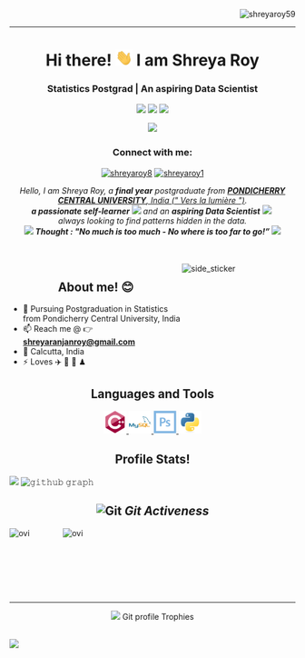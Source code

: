 


<!--
**ShreyaRoy59/ShreyaRoy59** is a ✨ _special_ ✨ repository because its `README.md` (this file) appears on your GitHub profile.

Here are some ideas to get you started:

- 🔭 I’m currently working on ...
- 🌱 I’m currently learning ...
- 👯 I’m looking to collaborate on ...
- 🤔 I’m looking for help with ...
- 💬 Ask me about ...
- 📫 How to reach me: ...
- 😄 Pronouns: ...
- ⚡ Fun fact: ...
-->
<p align="right"> <img src="https://komarev.com/ghpvc/?username=shreyaroy59&label=Profile%20views&color=0e75b6&style=flat" alt="shreyaroy59" /> </p>


<hr>
<h1 align="center">Hi there! <img src="https://raw.githubusercontent.com/ABSphreak/ABSphreak/master/gifs/Hi.gif" width="30px"> I am Shreya Roy </h1>
<h3 align="center">Statistics Postgrad | An aspiring Data Scientist </h3>

 <p align="center">

 <!--
 <img src="https://img.shields.io/badge/Age-26-blue" />-->
 
  <img src="https://img.shields.io/badge/Focus-Machine%20Learning-brightgreen" />
  <img src="https://img.shields.io/badge/Origin-INDIA%20-blue" />
  <img src="https://img.shields.io/badge/Languages-English%20,%20Bengali%20%26%20Hindi-brightgreen" />
</p>





<p align="center">
<img src="https://bigdatapath.files.wordpress.com/2017/06/realtimepersonalization_embed.gif?w=1108" width="800px">
</p>
 <!--                                                                                                             
 <p align="center">
<img src="https://lh3.googleusercontent.com/proxy/AeT-hqDOTlQmVQCJrTEqUjGdh3292wxjWa5wU3CnXqRu9auq5VrvlFKyk2sjjtGiQAieDtWoOHwakh8zHzV6Ta8qx9_r4aymcpZ1lIQnZ0hUibI_hYxRiSk6mf0m6gI7Vk65vCLu" width="900px" >                                           </p>                                                                 
-->


<!--
<h1 align="center">Hi there! 👋 I'm SHREYA ROY </h1>
<h3 align="center">An aspiring Data Scientist from India</h3>
-->





<h3 align="middle">Connect with me:</h3>
<p align="middle">
<a href="https://linkedin.com/in/shreyaroy8" target="blank"><img align="center" src="https://raw.githubusercontent.com/rahuldkjain/github-profile-readme-generator/master/src/images/icons/Social/linked-in-alt.svg" alt="shreyaroy8" height="30" width="40" /></a>
<a href="https://kaggle.com/shreyaroy1" target="blank"><img align="center" src="https://raw.githubusercontent.com/rahuldkjain/github-profile-readme-generator/master/src/images/icons/Social/kaggle.svg" alt="shreyaroy1" height="30" width="40" /></a>
</p>






<p align="center">
  <em>
    Hello, I am Shreya Roy, a <b>final year</b> postgraduate from <a href="https://www.pondiuni.edu.in/"> <b>PONDICHERRY CENTRAL UNIVERSITY</b>, India (" Vers la lumière ")</a>. <br>
    <b>a passionate self-learner</b> <img src="https://github.com/TheDudeThatCode/TheDudeThatCode/blob/master/Assets/Developer.gif" width="30px"> and an <b>aspiring Data Scientist</b>&nbsp;<img src="https://github.com/TheDudeThatCode/TheDudeThatCode/blob/master/Assets/Designer.gif" width="36px">&nbsp <br> always looking to find patterns hidden in the data. 
  </em> 
  <br>
  <img src="https://media.giphy.com/media/gH3LO09IOiZIqePwv9/giphy.gif" width="50" /> <b><i align="center">Thought : "No much is too much - No where is too far to go!”</i></b> <img src="https://media.giphy.com/media/qjqUcgIyRjsl2/giphy.gif" width="50" />
</p>
<br><br>
<img align="right" width=200px height=200px alt="side_sticker" src="https://media.giphy.com/media/TEnXkcsHrP4YedChhA/giphy.gif" />








<h2 align="center">About me! 😊</h2>


- 🔭 Pursuing Postgraduation in Statistics from Pondicherry Central University, India
- 📫 Reach me @ 👉 **shreyaranjanroy@gmail.com**
- 📍 Calcutta, India
- ⚡ Loves  ✈️  🎨  📖  ♟
<!--
- 🌱 I’m currently learning everything 🤣
- 👯 Looking to collaborate with other content creators
- 🥅 2020 Goals: Explore Machine Lea
- ⚡ Fun fact: I love painting
<!--
### Connect with me:

[<img align="left" alt="codeSTACKr.com" width="22px" src="https://raw.githubusercontent.com/iconic/open-iconic/master/svg/globe.svg" />][website]
[<img align="left" alt="codeSTACKr | YouTube" width="22px" src="https://cdn.jsdelivr.net/npm/simple-icons@v3/icons/youtube.svg" />][youtube]
[<img align="left" alt="codeSTACKr | Twitter" width="22px" src="https://cdn.jsdelivr.net/npm/simple-icons@v3/icons/twitter.svg" />][twitter]
[<img align="left" alt="codeSTACKr | LinkedIn" width="22px" src="https://cdn.jsdelivr.net/npm/simple-icons@v3/icons/linkedin.svg" />][linkedin]
[<img align="left" alt="codeSTACKr | Instagram" width="22px" src="https://cdn.jsdelivr.net/npm/simple-icons@v3/icons/instagram.svg" />][instagram]

<br />

### Languages and Tools:

[<img align="left" alt="Visual Studio Code" width="26px" src="https://raw.githubusercontent.com/github/explore/80688e429a7d4ef2fca1e82350fe8e3517d3494d/topics/visual-studio-code/visual-studio-code.png" />][webdevplaylist]
[<img align="left" alt="HTML5" width="26px" src="https://raw.githubusercontent.com/github/explore/80688e429a7d4ef2fca1e82350fe8e3517d3494d/topics/html/html.png" />][webdevplaylist]
[<img align="left" alt="CSS3" width="26px" src="https://raw.githubusercontent.com/github/explore/80688e429a7d4ef2fca1e82350fe8e3517d3494d/topics/css/css.png" />][cssplaylist]
[<img align="left" alt="Sass" width="26px" src="https://raw.githubusercontent.com/github/explore/80688e429a7d4ef2fca1e82350fe8e3517d3494d/topics/sass/sass.png" />][cssplaylist]
[<img align="left" alt="JavaScript" width="26px" src="https://raw.githubusercontent.com/github/explore/80688e429a7d4ef2fca1e82350fe8e3517d3494d/topics/javascript/javascript.png" />][jsplaylist]
[<img align="left" alt="React" width="26px" src="https://raw.githubusercontent.com/github/explore/80688e429a7d4ef2fca1e82350fe8e3517d3494d/topics/react/react.png" />][reactplaylist]
[<img align="left" alt="Gatsby" width="26px" src="https://raw.githubusercontent.com/github/explore/e94815998e4e0713912fed477a1f346ec04c3da2/topics/gatsby/gatsby.png" />][webdevplaylist]
[<img align="left" alt="GraphQL" width="26px" src="https://raw.githubusercontent.com/github/explore/80688e429a7d4ef2fca1e82350fe8e3517d3494d/topics/graphql/graphql.png" />][webdevplaylist]
[<img align="left" alt="Node.js" width="26px" src="https://raw.githubusercontent.com/github/explore/80688e429a7d4ef2fca1e82350fe8e3517d3494d/topics/nodejs/nodejs.png" />][webdevplaylist]
[<img align="left" alt="Deno" width="26px" src="https://raw.githubusercontent.com/github/explore/361e2821e2dea67711cde99c9c40ed357061cf27/topics/deno/deno.png" />][webdevplaylist]
[<img align="left" alt="SQL" width="26px" src="https://raw.githubusercontent.com/github/explore/80688e429a7d4ef2fca1e82350fe8e3517d3494d/topics/sql/sql.png" />][webdevplaylist]
[<img align="left" alt="MySQL" width="26px" src="https://raw.githubusercontent.com/github/explore/80688e429a7d4ef2fca1e82350fe8e3517d3494d/topics/mysql/mysql.png" />][webdevplaylist]
[<img align="left" alt="MongoDB" width="26px" src="https://raw.githubusercontent.com/github/explore/80688e429a7d4ef2fca1e82350fe8e3517d3494d/topics/mongodb/mongodb.png" />][webdevplaylist]
[<img align="left" alt="Git" width="26px" src="https://raw.githubusercontent.com/github/explore/80688e429a7d4ef2fca1e82350fe8e3517d3494d/topics/git/git.png" />][webdevplaylist]
[<img align="left" alt="GitHub" width="26px" src="https://raw.githubusercontent.com/github/explore/78df643247d429f6cc873026c0622819ad797942/topics/github/github.png" />][webdevplaylist]
[<img align="left" alt="Terminal" width="26px" src="https://raw.githubusercontent.com/github/explore/80688e429a7d4ef2fca1e82350fe8e3517d3494d/topics/terminal/terminal.png" />][webdevplaylist]

<br />
<br />

---

<!--
<details>
  <summary>:zap: Recent GitHub Activity</summary>
 --> 
<!--START_SECTION:activity-->
<!--
1. 🗣 Commented on [#2](https://github.com/codeSTACKr/portfolio-sass/issues/2) in [codeSTACKr/portfolio-sass](https://github.com/codeSTACKr/portfolio-sass)
2. ❗️ Closed issue [#2](https://github.com/codeSTACKr/portfolio-sass/issues/2) in [codeSTACKr/portfolio-sass](https://github.com/codeSTACKr/portfolio-sass)
3. ❌ Closed PR [#11](https://github.com/codeSTACKr/free-developer-resources/pull/11) in [codeSTACKr/free-developer-resources](https://github.com/codeSTACKr/free-developer-resources)
4. 🗣 Commented on [#11](https://github.com/codeSTACKr/free-developer-resources/issues/11) in [codeSTACKr/free-developer-resources](https://github.com/codeSTACKr/free-developer-resources)
5. 🎉 Merged PR [#10](https://github.com/codeSTACKr/free-developer-resources/pull/10) in [codeSTACKr/free-developer-resources](https://github.com/codeSTACKr/free-developer-resources)
<!--END_SECTION:activity-->
<!--
</details>

<details>
  <summary>:zap: GitHub Stats</summary>

  <img align="left" alt="codeSTACKr's GitHub Stats" src="https://github-readme-stats.codestackr.vercel.app/api?username=codeSTACKr&show_icons=true&hide_border=true" />

</details>

[website]: https://codeSTACKr.com
[course]: http://vsCodeHero.com
[twitter]: https://twitter.com/codeSTACKr
[youtube]: https://youtube.com/codeSTACKr
[instagram]: https://instagram.com/codeSTACKr
[linkedin]: https://linkedin.com/in/codeSTACKr
[webdevplaylist]: https://www.youtube.com/playlist?list=PLkwxH9e_vrAJ0WbEsFA9W3I1W-g_BTsbt
[jsplaylist]: https://www.youtube.com/playlist?list=PLkwxH9e_vrALRJKu7wfXby3MKeflhTu6B
[cssplaylist]: https://www.youtube.com/playlist?list=PLkwxH9e_vrALSdvZuEh6gqQdmDoDIoqz4
[reactplaylist]: https://www.youtube.com/playlist?list=PLkwxH9e_vrAK4TdffpxKY3QGyHCpxFcQ0

-->









<h2 align="center">Languages and Tools</h2>
<p align="center"> <a href="https://www.w3schools.com/cpp/" target="_blank"> <img src="https://raw.githubusercontent.com/devicons/devicon/master/icons/cplusplus/cplusplus-original.svg" alt="cplusplus" width="40" height="40"/> </a> <a href="https://www.mysql.com/" target="_blank"> <img src="https://raw.githubusercontent.com/devicons/devicon/master/icons/mysql/mysql-original-wordmark.svg" alt="mysql" width="40" height="40"/> </a> <a href="https://www.photoshop.com/en" target="_blank"> <img src="https://raw.githubusercontent.com/devicons/devicon/master/icons/photoshop/photoshop-line.svg" alt="photoshop" width="40" height="40"/> </a> <a href="https://www.python.org" target="_blank"> <img src="https://raw.githubusercontent.com/devicons/devicon/master/icons/python/python-original.svg" alt="python" width="40" height="40"/> </a> </p>


<h2 align="center"> Profile Stats! </h2>




<!--
<p><img align="center" src="https://github-readme-streak-stats.herokuapp.com/?user=shreyaroy59&" alt="shreyaroy59" /></p>

<p><img align="center" src="https://github-readme-streak-stats.herokuapp.com/?user=shreyaroy59&" alt="shreyaroy59" /></p>

<p><img align="left" src="https://github-readme-stats.vercel.app/api/top-langs?username=shreyaroy59&show_icons=true&locale=en&layout=compact" alt="shreyaroy59" /></p>

<p>&nbsp;<img align="right" src="https://github-readme-stats.vercel.app/api?username=shreyaroy59&show_icons=true&locale=en" alt="shreyaroy59" /></p>



<p align="center"> <a href="https://github.com/ryo-ma/github-profile-trophy"><img src="https://github-profile-trophy.vercel.app/?username=shreyaroy59" alt="shreyaroy59" /></a> </p>
-->


<!--
![𝚐𝚒𝚝𝚑𝚞𝚋 𝚐𝚛𝚊𝚙𝚑](https://activity-graph.herokuapp.com/graph?username=ShreyaRoy59&theme=gruvbox&hide_border=true&area=true)
-->



![](https://github-readme-streak-stats.herokuapp.com/?user=ShreyaRoy59&theme=radical&hide_border=true)
![𝚐𝚒𝚝𝚑𝚞𝚋 𝚐𝚛𝚊𝚙𝚑](https://activity-graph.herokuapp.com/graph?username=ShreyaRoy59&theme=redical&hide_border=true&area=true)








<h2 align="center"> <img src="https://media.giphy.com/media/W5eoZHPpUx9sapR0eu/giphy.gif" width="40px" alt="Git"/>&nbsp;<i><b>Git Activeness</b></i> </h2>
 
<p><img align="left" src="https://github-readme-stats.vercel.app/api/top-langs?username=ShreyaRoy59&show_icons=true&locale=en&layout=compact&theme=chartreuse-dark" alt="ovi" /></p>
<p>&nbsp;<img align="right" src="https://github-readme-stats.vercel.app/api?username=ShreyaRoy59&show_icons=true&locale=en&theme=chartreuse-dark" alt="ovi" width="410" /></p>
<br><br><br><br><br>

<hr>


<p align="center"><img src="https://media.giphy.com/media/QaMcXSekUWx7aogAUr/giphy.gif" width="40" />&nbsp;Git profile Trophies</p><br>
<img src="https://github-profile-trophy.vercel.app/?username=ShreyaRoy59&theme=juicyfresh&no-bg=true" />






